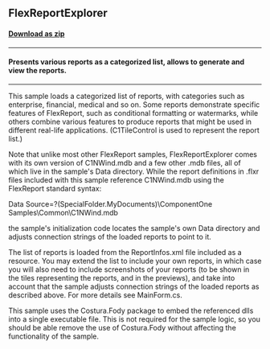 ## FlexReportExplorer
#### [Download as zip](https://minhaskamal.github.io/DownGit/#/home?url=https://github.com/GrapeCity/ComponentOne-WinForms-Samples/tree/master/NetFramework\FlexReport\CS\FlexReportExplorer)
____
#### Presents various reports as a categorized list, allows to generate and view the reports.
____
This sample loads a categorized list of reports, with categories such as enterprise, financial, medical and so on. Some reports demonstrate specific features of FlexReport, such as conditional formatting or watermarks, while others combine various features to produce reports that might be used in different real-life applications. (C1TileControl is used to represent the report list.) 

Note that unlike most other FlexReport samples, FlexReportExplorer comes with its own version of C1NWind.mdb and a few other .mdb files, all of which live in the sample's Data directory. While the report definitions in .flxr files included with this sample reference C1NWind.mdb using the FlexReport standard syntax: 

Data Source=?(SpecialFolder.MyDocuments)\ComponentOne Samples\Common\C1NWind.mdb 

the sample's initialization code locates the sample's own Data directory and adjusts connection strings of the loaded reports to point to it. 

The list of reports is loaded from the ReportInfos.xml file included as a resource. You may extend the list to include your own reports, in which case you will also need to include screenshots of your reports (to be shown in the tiles representing the reports, and in the previews), and take into account that the sample adjusts connection strings of the loaded reports as described above. For more details see MainForm.cs. 

This sample uses the Costura.Fody package to embed the referenced dlls into a single executable file. This is not required for the sample logic, so you should be able remove the use of Costura.Fody without affecting the functionality of the sample. 